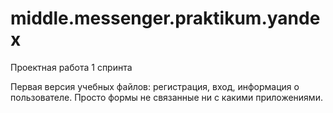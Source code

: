 # middle.messenger.praktikum.yandex
Проектная работа 1 спринта

Первая версия учебных файлов: регистрация, вход, информация о пользователе.
Просто формы не связанные ни с какими приложениями.
